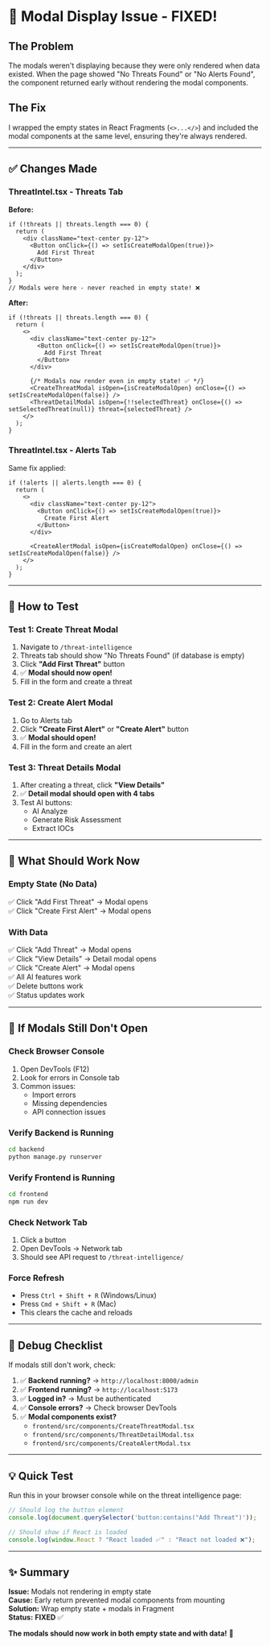 # 🔧 Modal Display Issue - FIXED!

## The Problem
The modals weren't displaying because they were only rendered when data existed. When the page showed "No Threats Found" or "No Alerts Found", the component returned early without rendering the modal components.

## The Fix
I wrapped the empty states in React Fragments (`<>...</>`) and included the modal components at the same level, ensuring they're always rendered.

---

## ✅ Changes Made

### **ThreatIntel.tsx - Threats Tab**
**Before:**
```tsx
if (!threats || threats.length === 0) {
  return (
    <div className="text-center py-12">
      <Button onClick={() => setIsCreateModalOpen(true)}>
        Add First Threat
      </Button>
    </div>
  );
}
// Modals were here - never reached in empty state! ❌
```

**After:**
```tsx
if (!threats || threats.length === 0) {
  return (
    <>
      <div className="text-center py-12">
        <Button onClick={() => setIsCreateModalOpen(true)}>
          Add First Threat
        </Button>
      </div>
      
      {/* Modals now render even in empty state! ✅ */}
      <CreateThreatModal isOpen={isCreateModalOpen} onClose={() => setIsCreateModalOpen(false)} />
      <ThreatDetailModal isOpen={!!selectedThreat} onClose={() => setSelectedThreat(null)} threat={selectedThreat} />
    </>
  );
}
```

### **ThreatIntel.tsx - Alerts Tab**
Same fix applied:
```tsx
if (!alerts || alerts.length === 0) {
  return (
    <>
      <div className="text-center py-12">
        <Button onClick={() => setIsCreateModalOpen(true)}>
          Create First Alert
        </Button>
      </div>
      
      <CreateAlertModal isOpen={isCreateModalOpen} onClose={() => setIsCreateModalOpen(false)} />
    </>
  );
}
```

---

## 🧪 How to Test

### **Test 1: Create Threat Modal**
1. Navigate to `/threat-intelligence`
2. Threats tab should show "No Threats Found" (if database is empty)
3. Click **"Add First Threat"** button
4. ✅ **Modal should now open!**
5. Fill in the form and create a threat

### **Test 2: Create Alert Modal**
1. Go to Alerts tab
2. Click **"Create First Alert"** or **"Create Alert"** button
3. ✅ **Modal should open!**
4. Fill in the form and create an alert

### **Test 3: Threat Details Modal**
1. After creating a threat, click **"View Details"**
2. ✅ **Detail modal should open with 4 tabs**
3. Test AI buttons:
   - AI Analyze
   - Generate Risk Assessment
   - Extract IOCs

---

## 🎯 What Should Work Now

### **Empty State (No Data)**
✅ Click "Add First Threat" → Modal opens  
✅ Click "Create First Alert" → Modal opens  

### **With Data**
✅ Click "Add Threat" → Modal opens  
✅ Click "View Details" → Detail modal opens  
✅ Click "Create Alert" → Modal opens  
✅ All AI features work  
✅ Delete buttons work  
✅ Status updates work  

---

## 🚨 If Modals Still Don't Open

### Check Browser Console
1. Open DevTools (F12)
2. Look for errors in Console tab
3. Common issues:
   - Import errors
   - Missing dependencies
   - API connection issues

### Verify Backend is Running
```bash
cd backend
python manage.py runserver
```

### Verify Frontend is Running
```bash
cd frontend
npm run dev
```

### Check Network Tab
1. Click a button
2. Open DevTools → Network tab
3. Should see API request to `/threat-intelligence/`

### Force Refresh
- Press `Ctrl + Shift + R` (Windows/Linux)
- Press `Cmd + Shift + R` (Mac)
- This clears the cache and reloads

---

## 📝 Debug Checklist

If modals still don't work, check:

1. ✅ **Backend running?** → `http://localhost:8000/admin`
2. ✅ **Frontend running?** → `http://localhost:5173`
3. ✅ **Logged in?** → Must be authenticated
4. ✅ **Console errors?** → Check browser DevTools
5. ✅ **Modal components exist?**
   - `frontend/src/components/CreateThreatModal.tsx`
   - `frontend/src/components/ThreatDetailModal.tsx`
   - `frontend/src/components/CreateAlertModal.tsx`

---

## 💡 Quick Test

Run this in your browser console while on the threat intelligence page:

```javascript
// Should log the button element
console.log(document.querySelector('button:contains("Add Threat")'));

// Should show if React is loaded
console.log(window.React ? "React loaded ✅" : "React not loaded ❌");
```

---

## ✨ Summary

**Issue:** Modals not rendering in empty state  
**Cause:** Early return prevented modal components from mounting  
**Solution:** Wrap empty state + modals in Fragment  
**Status:** **FIXED** ✅  

**The modals should now work in both empty state and with data!** 🎉
